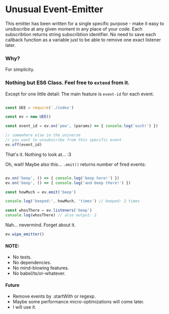 # Unusual Event-Emitter

This emitter has been written for a single specific purpose - make it easy to unsibscribe at any given moment in any place of your code.
Each subscribtion returns string subscribtion identifier. No need to save each callback function as a variable just to be able to remove one exact listener later.

### Why?
For simplicity.

### Nothing but ES6 Class. Feel free to `extend` from it.
Except for one little detail: The main feature is `event-id` for each event.

```javascript

const UEE = require('./index')

const ev = new UEE()

const event_id = ev.on('pew', (params) => { console.log('ouch!') })

// somewhere else in the universe
// you want to unsubscribe from this specific event
ev.off(event_id)

```

That's it. Nothing to look at... :3

Oh, wait! Maybe also this... `.emit()` returns number of fired events:

```javascript

ev.on('beep', () => { console.log('beep here!') })
ev.on('beep', () => { console.log('and beep there!') })

const howMuch = ev.emit('beep')

console.log('beeped:', howMuch, 'times') // beeped: 2 times

const whosThere = ev.listeners('beep') 
console.log(whosThere) // also output: 2

```


Nah... nevermind. Forget about it.
```javascript
ev.wipe_emitter()
```

#### NOTE:
- No tests.
- No dependencies.
- No mind-blowing features.
- No babel/ts/or-whatever.

#### Future
- Remove events by .startWith or regexp.
- Maybe some performance micro-optimizations will come later.
- I will use it.
